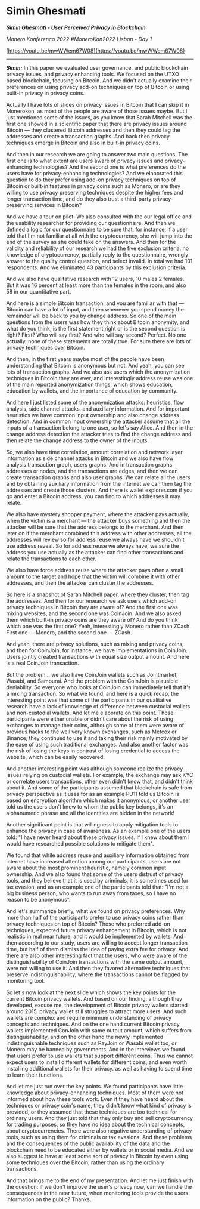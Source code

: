 # Simin Ghesmati

_**Simin Ghesmati - User Perceived Privacy in Blockchain**_

_Monero Konferenco 2022 #MoneroKon2022 Lisbon - Day 1_

[https://youtu.be/mwWWem67W08](https://youtu.be/mwWWem67W08)

---

_**Simin:**_ In this paper we evaluated user governance, and public blockchain privacy issues, and privacy enhancing tools. We focused on the UTXO based blockchain, focusing on Bitcoin. And we didn't actually examine their preferences on using privacy add-on techniques on top of Bitcoin or using built-in privacy in privacy coins.

Actually I have lots of slides on privacy issues in Bitcoin that I can skip it in Monerokon, as most of the people are aware of those issues maybe. But I just mentioned some of the issues, as you know that Sarah Mitchell was the first one showed in a scientific paper that there are privacy issues around Bitcoin — they clustered Bitcoin addresses and then they could tag the addresses and create a transaction graphs. And back then privacy techniques emerge in Bitcoin and also in built-in privacy coins.

And then in our research we are going to answer two main questions. The first one is to what extent are users aware of privacy issues and privacy-enhancing technologies? And the second one is what preferences do the users have for privacy-enhancing technologies? And we elaborated this question to do they prefer using add-on privacy techniques on top of Bitcoin or built-in features in privacy coins such as Monero, or are they willing to use privacy preserving techniques despite the higher fees and longer transaction time, and do they also trust a third-party privacy-preserving services in Bitcoin?

And we have a tour on pilot. We also consulted with the our legal office and the usability researcher for providing our questionnaire. And then we defined a logic for our questionnaire to be sure that, for instance, if a user told that I'm not familiar at all with the cryptocurrency, she will jump into the end of the survey as she could fake on the answers. And then for the validity and reliability of our research we had the five exclusion criteria: no knowledge of cryptocurrency, partially reply to the questionnaire, wrongly answer to the quality control question, and select invalid. In total we had 101 respondents. And we eliminated 43 participants by this exclusion criteria.

And we also have qualitative research with 12 users, 10 males 2 females. But it was 16 percent at least more than the females in the room, and also 58 in our quantitative part.

And here is a simple Bitcoin transaction, and you are familiar with that ― Bitcoin can have a lot of input, and then whenever you spend money the remainder will be back to you by change address. So one of the main questions from the users was how they think about Bitcoin anonymity, and what do you think, is the first statement right or is the second question is right? First? Who will say first? And who will say second? Perfect. No one actually, none of these statements are totally true. For sure there are lots of privacy techniques over Bitcoin.

And then, in the first years maybe most of the people have been understanding that Bitcoin is anonymous but not. And yeah, you can see lots of transaction graphs. And we also ask users which the anonymization techniques in Bitcoin they are ever, and interestingly address reuse was one of the main reported anonymization things, which shows education, education by wallets, and the importance of education by community.

And here I just listed some of the anonymization attacks: heuristics, flow analysis, side channel attacks, and auxiliary information. And for important heuristics we have common input ownership and also change address detection. And in common input ownership the attacker assume that all the inputs of a transaction belong to one user, so let's say Alice. And then in the change address detection the attacker tries to find the change address and then relate the change address to the owner of the inputs.

So, we also have time correlation, amount correlation and network layer information as side channel attacks in Bitcoin and we also have flow analysis transaction graph, users graphs. And in transaction graphs addresses or nodes, and the transactions are edges, and then we can create transaction graphs and also user graphs. We can relate all the users and by obtaining auxiliary information from the internet we can then tag the addresses and create those clusters. And there is wallet explorer.com if you go and enter a Bitcoin address, you can find to which addresses it may relate.

We also have mystery shopper payment, where the attacker pays actually, when the victim is a merchant ― the attacker buys something and then the attacker will be sure that the address belongs to the merchant. And then later on if the merchant combined this address with other addresses, all the addresses will review so for address reuse we always have we shouldn't use address reveal. So for address reuse we always have, we sure the address you use actually as the attacker can find other transactions and relate the transactions to each other.

We also have force address reuse where the attacker pays often a small amount to the target and hope that the victim will combine it with other addresses, and then the attacker can cluster the addresses.

So here is a snapshot of Sarah Mitchell paper, where they cluster, then tag the addresses. And then for our research we ask users which add-on privacy techniques in Bitcoin they are aware of? And the first one was mixing websites, and the second one was CoinJoin. And we also asked them which built-in privacy coins are they aware of? And do you think which one was the first one? Yeah, interestingly Monero rather than ZCash. First one ― Monero, and the second one ― ZCash.

And yeah, there are privacy solutions, such as mixing and privacy coins, and then for CoinJoin, for instance, we have implementations in CoinJoin. Users jointly created transactions with equal size output amount. And here is a real CoinJoin transaction.

But the problem… we also have CoinJoin wallets such as Jointmarket, Wasabi, and Samourai. And the problem with the CoinJoin is plausible deniability. So everyone who looks at CoinJoin can immediately tell that it's a mixing transaction. So what we found, and here is a quick recap, the interesting point was that some of the participants in our qualitative research have a lack of knowledge of difference between custodial wallets and non-custodial wallets. And let me elaborate on this point. Those participants were either unable or didn't care about the risk of using exchanges to manage their coins, although some of them were aware of previous hacks to the well very known exchanges, such as Metcox or Binance, they continued to use it and taking their risk mainly motivated by the ease of using such traditional exchanges. And also another factor was the risk of losing the keys in contrast of losing credential to access the website, which can be easily recovered.

And another interesting point was although someone realize the privacy issues relying on custodial wallets. For example, the exchange may ask KYC or correlate users transactions, other even didn't know that, and didn't think about it. And some of the participants assumed that blockchain is safe from privacy perspective as it uses for as an example PU11 told us Bitcoin is based on encryption algorithm which makes it anonymous, or another user told us the users don't know to whom the public key belongs, it's an alphanumeric phrase and all the identities are hidden in the network!

Another significant point is that willingness to apply mitigation tools to enhance the privacy in case of awareness. As an example one of the users told: "I have never heard about these privacy issues. If I knew about them I would have researched possible solutions to mitigate them".

We found that while address reuse and auxiliary information obtained from internet have increased attention among our participants, users are not aware about the most prominent heuristic, namely common input ownership. And we also found that some of the users distrust of privacy tools, and they believe that it is used by criminals, it is sometimes used for tax evasion, and as an example one of the participants told that: "I'm not a big business person, who wants to run away from taxes, so I have no reason to be anonymous".

And let's summarize briefly, what we found on privacy preferences. Why more than half of the participants prefer to use privacy coins rather than privacy techniques on top of Bitcoin? Those who preferred add-on techniques, expected future privacy enhancement in Bitcoin, which is not realistic in real near future, and it would be implemented by wallets. And then according to our study, users are willing to accept longer transaction time, but half of them dismiss the idea of paying extra fee for privacy. And there are also other interesting fact that the users, who were aware of the distinguishability of CoinJoin transactions with the same output amount, were not willing to use it. And then they favored alternative techniques that preserve indistinguishability, where the transactions cannot be flagged by monitoring tool.

So let's now look at the next slide which shows the key points for the current Bitcoin privacy wallets. And based on our finding, although they developed, excuse me, the development of Bitcoin privacy wallets started around 2015, privacy wallet still struggles to attract more users. And such wallets are complex and require minimum understanding of privacy concepts and techniques. And on the one hand current Bitcoin privacy wallets implemented ConJoin with same output amount, which suffers from distinguishability, and on the other hand the newly implemented indistinguishable techniques such as PayJoin or Wasabi wallet too, or Monero may be banned by governments. And in the interviews we found that users prefer to use wallets that support different coins. Thus we cannot expect users to install different wallets for different coins, and even worth installing additional wallets for their privacy. as well as having to spend time to learn their functions.

And let me just run over the key points. We found participants have little knowledge about privacy-enhancing techniques. Most of them were not informed about how these tools work. Even if they have heard about the techniques or privacy coin's name, they didn't know what kind of privacy is provided, or they assumed that these techniques are too technical for ordinary users. And they just told that they only buy and sell cryptocurrency for trading purposes, so they have no idea about the technical concepts, about cryptocurrencies. There were also negative understanding of privacy tools, such as using them for criminals or tax evasions. And these problems and the consequences of the public availability of the data and the blockchain need to be educated either by wallets or in social media. And we also suggest to have at least some sort of privacy in Bitcoin by even using some techniques over the Bitcoin, rather than using the ordinary transactions.

And that brings me to the end of my presentation. And let me just finish with the question: if we don't improve the user's privacy now, can we handle the consequences in the near future, when monitoring tools provide the users information on the public? Thanks.
